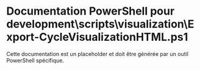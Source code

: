 # Documentation PowerShell pour development\scripts\visualization\Export-CycleVisualizationHTML.ps1

Cette documentation est un placeholder et doit être générée par un outil PowerShell spécifique.
